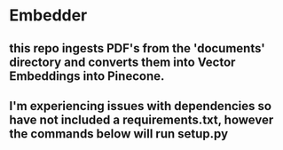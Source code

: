 # Embedder

## this repo ingests PDF's from the 'documents' directory and converts them into Vector Embeddings into Pinecone.

## I'm experiencing issues with dependencies so have not included a requirements.txt, however the commands below will run setup.py

<!-- ``
python3.8 -m venv myenv
source myenv/bin/activate 
pip install openai
pip install langchain
pip install pinecone-client
pip install python-dotenv
pip install 'unstructured[pdf]'
pip install tiktoken
cd embedder
python3 setup.py
`` -->